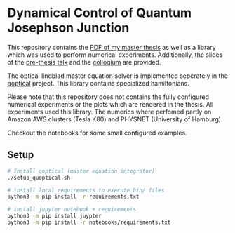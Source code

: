 # Dynamical Control of Quantum Josephson Junction

This repository contains the [PDF of my master thesis][2] as well as a library which was used to perform numerical experiments. Additionally, the slides of the [pre-thesis talk][3] and the [colloqium][4] are provided.

The optical lindblad master equation solver is implemented seperately in the [qoptical][1] project. This library contains specialized hamiltonians.

Please note that this repository does not contains the fully configured numerical experiments or the plots which are rendered in the thesis. All experiments used this library. The numerics where perfomed partly on Amazon AWS clusters (Tesla K80) and PHYSNET (University of Hamburg).

Checkout the notebooks for some small configured examples.

## Setup

```bash
# Install qoptical (master equation integrator)
./setup_quoptical.sh

# install local requirements to execute bin/ files
python3 -m pip install -r requirements.txt

# install jupyter notebook + requirements
python3 -m pip install juypter
python3 -m pip install -r notebooks/requirements.txt
```

[1]: https://github.com/keksnicoh/qoptical
[2]: https://github.com/keksnicoh/msc_thesis_dc_qjj/blob/master/dynamical-control-of-quantum-josephson-junction.pdf
[3]: https://github.com/keksnicoh/msc_thesis_dc_qjj/blob/master/pre-thesis-talk.pdf
[4]: https://github.com/keksnicoh/msc_thesis_dc_qjj/blob/master/colloquium.pdf